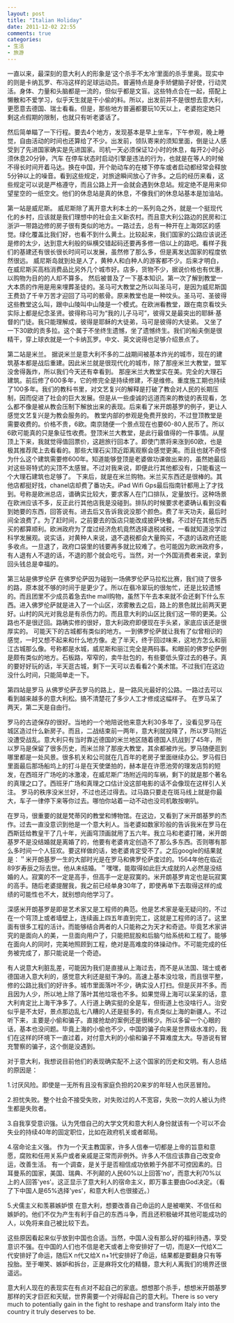 ```yaml
---
layout: post
title: "Italian Holiday"
date: 2011-12-02 22:55
comments: true
categories: 
- 生活
- 旅游
---
```


一直以来，最深刻的意大利人的形象是‘这个杀手不太冷’里面的杀手里奥。现实中的则是卡纳瓦罗、布冯这样的足球运动员。普遍特点是身手矫健脑子好使，行动灵活。身体、力量和头脑都是一流的，但似乎都是文盲。这些特点合在一起，搭配上懒散和不爱学习，似乎天生就是干小偷的料。所以，出发前并不是很想去意大利，更愿意去德国、瑞士看看。但是，那些地方普遍都要玩10天以上，老婆抱定她只剩这点假期的限制，也就只有听老婆话了。

然后简单瞄了一下行程。要去4个地方，发现基本是早上坐车，下午参观，晚上睡觉，自由活动的时间也还算给了不少。出发前，领队寄来的须知里面，倒是让人感受到了先进国家确实是先进国家。司机一天必须保证12小时的休息，每开2小时必须休息20分钟，汽车 在停车状态时启动引擎是违法的行为，也就是在等人的时候不得长时间开着马达。换在中国，开个助动车的在楼下停车或者启动都经常会释放5分钟以上的噪音。看到这些规定，对旅途瞬间放心了许多。之后的经历来看，这些规定可以说是严格遵守，而且公路上开一会就会遇到休息站。规定绝不是用来仰望星空的一纸空文。他们的休息站是真的休息，不像我们的休息站基本是加油站。

第一站是威尼斯。
威尼斯除了离开意大利本土的一系列岛之外，就是一个挺现代化的乡村，应该就是我们理想中的社会主义新农村。而且意大利公路边的民房和江浙沪一带路边修的房子很有类似的地方。一路过去，总有一种开在上海郊区的感觉。绿化覆盖比我们好，也看不到什么黄土。比较起来，我们国家的公路应该说还是修的太少，达到意大利般的纵横交错起码还要再多修一倍以上的路吧。看样子我们的基建还有很长很长时间可以发展，虽然修了那么多，但是离发达国家的程度依然很远。
威尼斯岛就到处是人了，黄种人和白种人的游客都不少。后来才明白，在威尼斯买高档消费品比另外几个城市好。店多，货物不少，据说价格也有优惠，以购物为目的的人却不算多。
然后被普及了一下基本知识。第一次了解到教堂一大本质的作用是用来埋葬圣徒的。圣马可大教堂之所以叫圣马可，是因为威尼斯国王费劲了千辛万苦才迎回了马可的骸骨。原来教堂也是一种坟头。圣马可、圣彼得这些教堂这么叫，跟中山陵叫中山陵是一个模式。在欧洲看教堂，跟在南京看坟头实际上都是纪念圣贤。彼得称马可为“我的儿子马可”，彼得又是最突出的耶稣·基督的门徒。我只能理解成，彼得是耶稣的大徒弟，马可是彼得的大徒弟。
又坐了一下30欧的贡多拉。这个属于不坐终生遗憾，坐了遗憾终生。我们的船夫倒是很精干，穿上球衣就是一个卡纳瓦罗。中文、英文说得也足够介绍景点了。

第二站是米兰。
据说米兰是意大利不多的二战期间被基本炸光的城市，现在的建筑基本都是战后重建。因此米兰就是很现代化的城市，除了那座米兰大教堂，盟军没舍得轰炸，所以我们今天还有幸看到。
那座米兰大教堂实在美。完全的大理石建筑。前后修了600多年，它的修完全是持续修建，不是维修。重度施工期也持续了100多年。我们的教科书里，对文艺复兴的解释是打破了教会对人民的长期压制，因而促进了社会的巨大发展。但是从一些虔诚的远道而来的教徒的表现看，怎么都不像是被从教会压制下解放出来的表现。后来看了米开朗基罗的例子，更让人感觉文艺复兴是为教会服务的。
教堂内部的参观是免费开放的，不过登顶教堂是需要收费的。价格不贵，6欧。南京随便一个景点现在也要60-80人民币了。所以6欧可能真的只是象征性收费。登顶米兰大教堂，是此行最值得的一件事情。从屋顶上下来，我就觉得值回票价，这趟旅行回本了。即使门票将来涨到60欧，也是极其推荐爬上去看看的。那些大理石尖顶近距离观察会感觉更美。而且也就不奇怪为什么这个建筑需要修600年。知道能够登顶是老婆做功课做出来的，虽然她最后对这些哥特式的尖顶不太感冒。不过对我来说，即便此行其他都没有，只能看这一个大理石建筑也足够了。
下来后，就是在米兰购物。米兰买东西还是很棒的。其他店都挺好找，chanel店却费了番功夫。iPad Wifi Gps最后指南针都用上了才找到。号称是欧洲总店，谱确实比较大，要求客人在门口排队，定量放行。这种场景在欧洲应该不多，反正此行其他店我是没碰到。排队的时候要求老婆确认看到没看到她要的东西，回答说有。进去后又告诉我说没那个颜色。费了半天功夫，最后时间全浪费了。为了赶时间，之前要去的饭店只能改成披萨快餐。不过好在其他东西买的都算顺利。欧洲政府为了度过经济危机竟然选择退税减税，一看就知道没学过科学发展观。说实话，对黄种人来说，退不退税都会大量购买，不退的话政府还能多收点。一旦退了，政府口袋里的钱要再多就比较难了。也可能因为欧洲政府多，有人退有人不退的话，不退的那个就会吃亏。当然，对一个外国消费者来说，拿到回头钱总是幸福的。

第三站是佛罗伦萨
在佛罗伦萨因为碰到一场佛罗伦萨马拉松比赛，我们绕了很多的路，原本就不够的时间于是更少了。所以在翡冷翠玩的很匆忙，还是比较遗憾的。而且团里不少成员着急去the mall购物，虽然下午去本来就不会还剩下什么东西。进入佛罗伦萨就是进入了一个山区，浓雾散去之后，路上的景色就比前两天更好。山村的风光对我总是有杀伤力的。而且意大利的山区比我们这一带的更美。公路也不是很迂回。路确实修的很好，意大利政府即便现在手头紧，家底应该还是很厚实的。
可能天下的古城都有类似的地方。一到佛罗伦萨就让我有了似曾相识的感觉，一时又想不起来和什么地方像。走了半天，终于回过味来，这地方怎么和丽江古城那么像。号称都是水城，威尼斯和丽江完全是两码事。和眼前的佛罗伦萨倒是颇有类似的地方。石板路，窄窄的，卖牛肚包的，有些要低头穿过去的巷子。真的要好好玩的话，半天逛古城，剩下一天可以去看看2个美术馆。不过我们在这边没什么时间，只能简单走一下。

第四站是罗马
从佛罗伦萨去罗马的路上，是一路风光最好的公路。一路过去可以看到越来越多的意大利松。搞不清楚花了多少人工才修成这幅样子。
在罗马呆了两天，第二天是自由行。

罗马的古迹保存的很好。当地的一个地陪说他来意大利30多年了，没看见罗马在城区造过什么新房子。而且，二战结束前一两年，意大利就投降了，所以罗马附近没遭受战乱。意大利只有当时靠近德国的米兰地区随着德国人抗战到了45年，所以罗马是保留了很多历史，而米兰除了那座大教堂，其余都被炸光。罗马随便逛到哪里都是一处风景。很多机关和公司就在几百年的老房子里面继续办公。罗马假日里面最后那场船坞上的打斗是在天使堡拍的，赫本是在许愿池旁的理发店剪的短发，在西班牙广场吃的冰激凌，在威尼斯广场附近闯的车祸，剩下的就是那个著名的真理之口了。西班牙广场和真理之口估计没这部电影的话不会像现在这样引人关注。
罗马的秩序没米兰好，不过也还过得去。过马路只要走在斑马线上就是你最大，车子一律停下来等你过去。哪怕你站着一动不动也没司机敢按喇叭。

在罗马，很重要的就是梵蒂冈的教堂和博物馆。在这边，又看到了米开朗基罗的杰作。过去一直没意识到他是一个意大利人。当老婆如数家珍般的告诉我米在罗马在西斯廷给教皇干了几十年，光画穹顶画就用了五六年。我立马和老婆打赌，米开朗基罗不是没结婚就是离婚了的，他要有老婆肯定创造不了那么多东西。否则哪有那么多时间一个人狂欢。要这样做的话，她老婆肯定受不了。之后google的结果就是：＂米开朗基罗一生的大部时光是在罗马和佛罗伦萨度过的。1564年他在临近89岁寿辰之际去世。他从未结婚。＂嘿嘿，能取得如此巨大成就的人必然是没结婚的人。寂寞的不一定是高手，但高手一定是寂寞的。米开朗基罗肯定也是玩寂寞的高手。随后老婆提醒我，我之前已经单身30年了，即使再单下去取得这样的成绩的可能性也不大，就别想向他学习了。

深感米开朗基罗是即是艺术家又是工程师的典范。他是艺术家是毫无疑问的，不过在一个穹顶上或者墙壁上，连续画上四五年直到完工，这就是工程师的活了。这里面有很多工程的活计。而能够结合两者的人只能称之为天才和奇迹。毕竟艺术家讲究的是面向人的美，一旦面向用户了，只能把屁股和后脑勺给系统和工程了。能够在面向人的同时，完美地照顾到工程，绝对是高难度的体操动作。不可能完成的任务被完成了，那只能说是一个奇迹。


有人说意大利脏乱差，可能因为我们是直接从上海过去，而不是从法国、瑞士或者德国进入意大利的，感觉意大利还是挺干净的。高速上基本没垃圾，而且很平整，修的公路比我们的好许多。城市里面落叶不少，确实没人打扫。但是灰并不多。而且因为人少，所以地上除了落叶其他垃圾也不多。如果觉得上海可以呆呆的话，意大利肯定比上海干净多了。人行道上确实挺的全是车，但街道上也没啥行人。治安似乎是不太好，景点那边乱七八糟的人还是挺多的，有点类似上海的新疆人。不过听下来，主要是小偷和骗子。直接抢劫的案例还是很稀少。所以多留一个心眼的话，基本也没问题。毕竟上海的小偷也不少，中国的骗子向来是世界级水准的，我们在这样的环境下一直过着，对付意大利的小偷和骗子不算难度太大。导游说有冒充警察的骗子，这个倒是没遇到。

对于意大利，我想说目前他们的表现确实配不上这个国家的历史和文明。有人总结的原因是：

1.讨厌风险。即使是一无所有且没有家庭负担的20来岁的年轻人也厌恶冒险。


2.担忧失败。整个社会不接受失败，对失败过的人不宽容，失败一次的人被认为终生都是失败者。

3.自我享受意识强。认为凭借自己的大学文凭和意大利人身份就该有一个可以不会失业的持续40年的固定职位，比如在政府机关或者邮局。

4.宿命论主义强。
作为一个天主教国家，许多人信奉一切都是上帝的旨意和意愿，腐败和任用关系户或者亲戚是正常而非例外。许多人不信应该靠自己改变命运，改善生活。
有一个调查，是关于是否相信成功依赖于外部不可控因素的。日耳曼系的国家，美国、瑞典、不列颠的人民60%以上回答‘no’，而意大利70%以上的人回答'yes'。这正显示了意大利人的宿命主义，即万事主要由God决定。（看了下中国人是65%选择'yes'，和意大利人也很接近。）

5.犬儒主义和羡慕嫉妒恨
在意大利，想要改善自己命运的人是被嘲笑、不信任和嫉妒的。他们不仅为产生有利于自己的东西斗争，而且还积极破坏其他可能成功的人，以免将来自己被比较下去。

这些原因看起来似乎放到中国也合适。当然，中国人没有那么好的福利待遇，享受意识不强。在中国的人们也不信是老天或者上帝安排好了一切，而是X一代给X二代安排好了命运，随后X n代又给X n+1代安排好了命运，结果都是要翻身只有等投胎。至于嘲笑、嫉妒和拆台，正是麻将文化的精髓，意大利人离我们的境界还很遥远。

意大利人现在的表现实在有点对不起自己的家底。想想那个杀手，想想米开朗基罗那样的天才巨匠和天赋，世界需要一个对得起自己的意大利。There is so very much to potentially gain in the fight to reshape and transform Italy into the country it truly deserves to be. 
